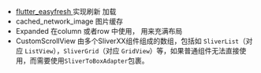 -  [ flutter_easyfresh ](https://link.juejin.cn/?target=https%3A%2F%2Fpub.flutter-io.cn%2Fpackages%2Fflutter_easyrefresh) 实现刷新 加载
- cached_network_image 图片缓存
- Expanded 在column 或者row 中使用， 用来充满布局
- CustomScrollView  由多个SliverXX组件组成的数组，包括如 `SliverList`（对应 `ListView`），`SliverGrid`（对应 `GridView`）等，如果普通组件无法直接使用，而需要使用`SliverToBoxAdapter`包裹。

